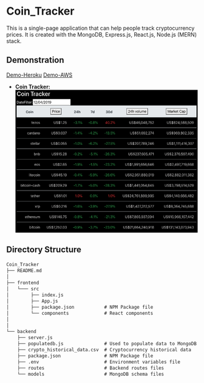 # Coin_Tracker
This is a single-page application that can help people track cryptocurrency prices. 
It is created with the MongoDB, Express.js, React.js, Node.js (MERN) stack.

## Demonstration
[Demo-Heroku](https://quiet-headland-25770.herokuapp.com/)
[Demo-AWS](http://3.19.53.239/)

* **Coin Tracker:** 
![](demo/coin_tracker.png)

## Directory Structure
    Coin_Tracker
    ├── README.md
    │
    ├── frontend              
    │   └─── src 
    │        ├── index.js
    │        ├── App.js
    │        ├── package.json           # NPM Package file
    │        └── components             # React components
    │           
    │
    └── backend
        ├── server.js                 
        ├── populatedb.js               # Used to populate data to MongoDB
        ├── crypto_historical_data.csv  # Cryptocurrency historical data
        ├── package.json                # NPM Package file
        ├── .env                        # Environment variables file
        ├── routes                      # Backend routes files
        └── models                      # MongoDB schema files
		